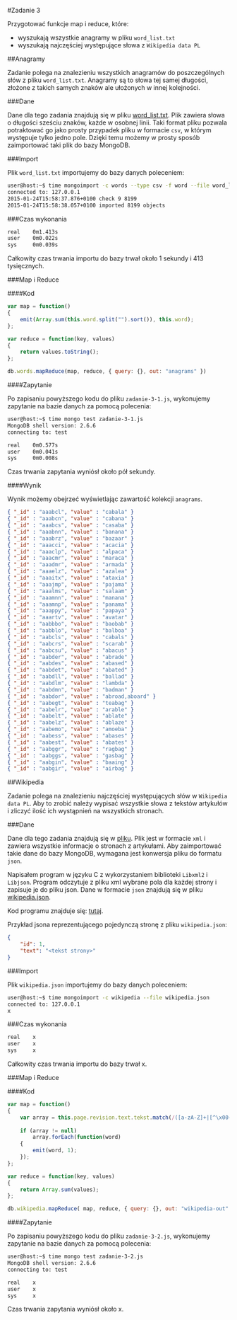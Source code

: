 #Zadanie 3

Przygotować funkcje map i reduce, które:

* wyszukają wszystkie anagramy w pliku `word_list.txt`
* wyszukają najczęściej występujące słowa z `Wikipedia data PL`

##Anagramy

Zadanie polega na znalezieniu wszystkich anagramów do poszczególnych słów z pliku `word_list.txt`. Anagramy są to słowa tej samej długości, złożone z takich samych znaków ale ułożonych w innej kolejności.

###Dane

Dane dla tego zadania znajdują się w pliku [word_list.txt](http://wbzyl.inf.ug.edu.pl/nosql/doc/data/word_list.txt). Plik zawiera słowa o długości sześciu znaków, każde w osobnej linii. Taki format pliku pozwala potraktować go jako prosty przypadek pliku w formacie `csv`, w którym występuje tylko jedno pole. Dzięki temu możemy w prosty sposób zaimportować taki plik do bazy MongoDB.

###Import

Plik `word_list.txt` importujemy do bazy danych poleceniem:

```sh
user@host:~$ time mongoimport -c words --type csv -f word --file word_list.txt
connected to: 127.0.0.1
2015-01-24T15:58:37.876+0100 check 9 8199
2015-01-24T15:58:38.057+0100 imported 8199 objects
```

###Czas wykonania

```sh
real    0m1.413s
user    0m0.022s
sys     0m0.039s
```

Całkowity czas trwania importu do bazy trwał około 1 sekundy i 413 tysięcznych.

###Map i Reduce

####Kod

```js
var map = function()
{
    emit(Array.sum(this.word.split("").sort()), this.word);
};

var reduce = function(key, values)
{
    return values.toString();
};

db.words.mapReduce(map, reduce, { query: {}, out: "anagrams" })
```

####Zapytanie

Po zapisaniu powyższego kodu do pliku `zadanie-3-1.js`, wykonujemy zapytanie na bazie danych za pomocą polecenia:

```sh
user@host:~$ time mongo test zadanie-3-1.js
MongoDB shell version: 2.6.6
connecting to: test

real    0m0.577s
user    0m0.041s
sys     0m0.008s
```

Czas trwania zapytania wyniósł około pół sekundy.

####Wynik

Wynik możemy obejrzeć wyświetlając zawartość kolekcji `anagrams`.

```json
{ "_id" : "aaabcl", "value" : "cabala" }
{ "_id" : "aaabcn", "value" : "cabana" }
{ "_id" : "aaabcs", "value" : "casaba" }
{ "_id" : "aaabnn", "value" : "banana" }
{ "_id" : "aaabrz", "value" : "bazaar" }
{ "_id" : "aaacci", "value" : "acacia" }
{ "_id" : "aaaclp", "value" : "alpaca" }
{ "_id" : "aaacmr", "value" : "maraca" }
{ "_id" : "aaadmr", "value" : "armada" }
{ "_id" : "aaaelz", "value" : "azalea" }
{ "_id" : "aaaitx", "value" : "ataxia" }
{ "_id" : "aaajmp", "value" : "pajama" }
{ "_id" : "aaalms", "value" : "salaam" }
{ "_id" : "aaamnn", "value" : "manana" }
{ "_id" : "aaamnp", "value" : "panama" }
{ "_id" : "aaappy", "value" : "papaya" }
{ "_id" : "aaartv", "value" : "avatar" }
{ "_id" : "aabbbo", "value" : "baobab" }
{ "_id" : "aabblo", "value" : "balboa" }
{ "_id" : "aabcls", "value" : "cabals" }
{ "_id" : "aabcrs", "value" : "scarab" }
{ "_id" : "aabcsu", "value" : "abacus" }
{ "_id" : "aabder", "value" : "abrade" }
{ "_id" : "aabdes", "value" : "abased" }
{ "_id" : "aabdet", "value" : "abated" }
{ "_id" : "aabdll", "value" : "ballad" }
{ "_id" : "aabdlm", "value" : "lambda" }
{ "_id" : "aabdmn", "value" : "badman" }
{ "_id" : "aabdor", "value" : "abroad,aboard" }
{ "_id" : "aabegt", "value" : "teabag" }
{ "_id" : "aabelr", "value" : "arable" }
{ "_id" : "aabelt", "value" : "ablate" }
{ "_id" : "aabelz", "value" : "ablaze" }
{ "_id" : "aabemo", "value" : "amoeba" }
{ "_id" : "aabess", "value" : "abases" }
{ "_id" : "aabest", "value" : "abates" }
{ "_id" : "aabggr", "value" : "ragbag" }
{ "_id" : "aabggs", "value" : "gasbag" }
{ "_id" : "aabgin", "value" : "baaing" }
{ "_id" : "aabgir", "value" : "airbag" }
```

##Wikipedia

Zadanie polega na znalezieniu najczęściej występujących słów w `Wikipedia data PL`. Aby to zrobić należy wypisać wszystkie słowa z tekstów artykułów i zliczyć ilość ich wystąpnień na wszystkich stronach.

###Dane

Dane dla tego zadania znajdują się w [pliku](http://dumps.wikimedia.org/plwiki/20150116/plwiki-20150116-pages-articles-multistream.xml.bz2). Plik jest w formacie `xml` i zawiera wszystkie informacje o stronach z artykułami. Aby zaimportować takie dane do bazy MongoDB, wymagana jest konwersja pliku do formatu `json`.

Napisałem program w języku C z wykorzystaniem biblioteki `Libxml2` i `Libjson`. Program odczytuje z pliku xml wybrane pola dla każdej strony i zapisuje je do pliku json. Dane w formacie `json` znajdują się w pliku [wikipedia.json](./data/wikipedia.json).

Kod programu znajduje się: [tutaj](./zadanie-3-xml-json-parser).

Przykład jsona reprezentującego pojedynczą stronę z pliku `wikipedia.json`:

```json
{
    "id": 1,
    "text": "<tekst strony>"
}
```

###Import

Plik `wikipedia.json` importujemy do bazy danych poleceniem:

```sh
user@host:~$ time mongoimport -c wikipedia --file wikipedia.json
connected to: 127.0.0.1
x
```

###Czas wykonania

```sh
real    x
user    x
sys     x
```

Całkowity czas trwania importu do bazy trwał x.

###Map i Reduce

####Kod

```js
var map = function()
{
    var array = this.page.revision.text.tekst.match(/([a-zA-Z]+|[^\x00-\x7F]+)+/g);
    
    if (array != null)
        array.forEach(function(word)
    {
        emit(word, 1);
    });
};

var reduce = function(key, values)
{
    return Array.sum(values);
};

db.wikipedia.mapReduce( map, reduce, { query: {}, out: "wikipedia-out" })
```

####Zapytanie

Po zapisaniu powyższego kodu do pliku `zadanie-3-2.js`, wykonujemy zapytanie na bazie danych za pomocą polecenia:

```sh
user@host:~$ time mongo test zadanie-3-2.js
MongoDB shell version: 2.6.6
connecting to: test

real    x
user    x
sys     x
```

Czas trwania zapytania wyniósł około x.
